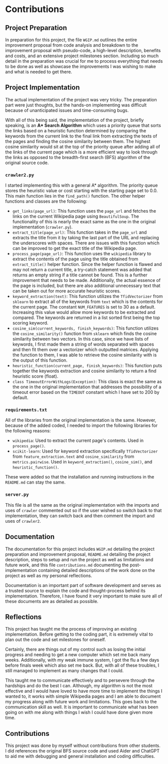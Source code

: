 # Contributions

## Project Preparation
In preparation for this project, the file `WGIP.md` outlines the entire improvement proposal from code analysis and breakdown to the improvement proposal with pseudo-code, a high-level description, benefits and costs, and an extensive project milestones section. Including so much detail in the preparation was crucial for me to process everything that needs to be done as well as showcase the improvements I was wishing to make and what is needed to get there.

## Project Implementation
The actual implementation of the project was very tricky. The preparation part were just thoughts, but the hands-on implementing was difficult because of unanticipated issues and time-consuming bugs.

With all of this being said, the implementation of the project, briefly speaking, is an **A\* Search Algorithm** which uses a priority queue that sorts the links based on a heuristic function determined by comparing the keywords from the current link to the final link from extracting the texts of the pages and finding the cosine similarity between them. The highest cosine similarity would sit at the top of the priority queue after adding all of the links of the current page which is a more efficient way to look through the links as opposed to the breadth-first search (BFS) algorithm of the original source code.

### `crawler2.py`
I started implementing this with a general A* algorithm. The priority queue stores the heuristic value or cost starting with the starting page set to 0.0. This main function lies in the `find_path()` function. The other helper functions and classes are the following:

- `get_links(page_url)`: This function uses the `page_url` and fetches the links on the current Wikipedia page using `BeautifulSoup`. The functionality of this is nearly the exact same as the one in the original implementation (`crawler.py`).
- `extract_title(page_url)`: This function takes in the `page_url` and extracts the title from it by taking the last part of the URL and replacing the underscores with spaces. There are issues with this function which can be improved to get the exact title of the Wikipedia page.
- `process_page(page_url)`: This function uses the `wikipedia` library to extract the contents of the page using the title obtained from `extract_title()` helper function. Since the helper function is flawed and may not return a current title, a try-catch statement was added that returns an empty string if a title cannot be found. This is a further improvement that needs to be made. Additionally, the actual essence of the page is included, but there are also additional unnecessary text that can be taken out for more accurate heuristic scores.
- `keyword_extraction(text)`: This function utilizes the `TfidVectorizer` from `sklearn` to extract all of the keywords from `text` which is the contents for the current page. The constant `NUM_FEATURES` is set to 30 as a default. Increasing this value would allow more keywords to be extracted and compared. The keywords are returned in a list sorted first being the top scoring keyword.
- `cosine_sim(current_keywords, finish_keywords)`: This function utilizes the `cosine_similarity()` function from `sklearn` which finds the cosine similarity between two vectors. In this case, since we have lists of keywords, I first made them a string of words separated with spaces and then fit them over a vectorizer which outputted matrices. Applying the function to them, I was able to retrieve the cosine similarity with is the output of this function.
- `heuristic_function(current_page, finish_keywords)`: This function puts together the keywords extraction and cosine similarity to return a find heuristic score (float).
- `class TimeoutErrorWithLogs(Exception)`: This class is exact the same as the one in the original implementation that addresses the possibility of a timeout error based on the `TIMEOUT` constant which I have set to 200 by default.

### `requirements.txt`
All of the libraries from the original implementation is the same. However, because of the added coded, I needed to import the following libraries for the following reasons:

- `wikipedia`: Used to extract the current page's contents. Used in `process_page()`.
- `scikit-learn`: Used for keyword extraction specifically `TfidVectorizer` from `feature_extraction.text` and `cosine_similarity` from `metrics.pairwise`. Used in `keyword_extraction()`, `cosine_sim()`, and `heuristic_function()`.

These were added so that the installation and running instructions in the `README.md` can stay the same.

### `server.py`
This file is all the same as the original implementation with the imports and uses of `crawler` commented out so if the user wished so switch back to that implementation, they can switch back and then comment the import and uses of `crawler2`.

## Documentation
The documentation for this project includes `WGIP.md` detailing the project preparation and improvement proposal, `README.md` detailing the project description, steps to setup and run the project as well as limitations and future work, and this file `contributions.md` documenting the post-implementation containing detailed descriptions of the work done on the project as well as my personal reflections.

Documentation is an important part of software development and serves as a trusted source to explain the code and thought-process behind its implementation. Therefore, I have found it very important to make sure all of these documents are as detailed as possible.

## Reflections
This project has taught me the process of improving an existing implementation. Before getting to the coding part, it is extremely vital to plan out the code and set milestones for oneself.

Certainly, there are things out of my control such as losing the initial progress and needing to get a new computer which set me back many weeks. Additionally, with my weak immune system, I got the flu a few days before finals week which also set me back. But, with all of these troubles, I still managed to implement as many changes that I could.

This taught me to communicate effectively and to persevere through the hardships and do the best I can. Although, my algorithm is not the most effective and I would have loved to have more time to implement the things I wanted to, it works with simple Wikipedia pages and I am able to document my progress along with future work and limitations. This goes back to the communication skill as well. It is important to communicate what has been going on with me along with things I wish I could have done given more time.

## Contributions
This project was done by myself without contributions from other students. I did references the original BFS source code and used Aider and ChatGPT to aid me with debugging and general installation and coding difficulties.